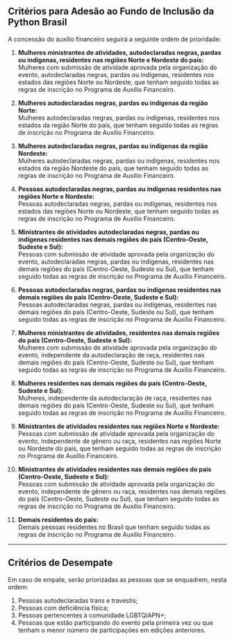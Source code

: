 ## Critérios para Adesão ao Fundo de Inclusão da Python Brasil

A concessão do auxílio financeiro seguirá a seguinte ordem de prioridade:

1. **Mulheres ministrantes de atividades, autodeclaradas negras, pardas ou indígenas, residentes nas regiões Norte e Nordeste do país:**  
Mulheres com submissão de atividade aprovada pela organização do evento, autodeclaradas negras, pardas ou indígenas, residentes nos estados das regiões Norte ou Nordeste, que tenham seguido todas as regras de inscrição no Programa de Auxílio Financeiro.

2. **Mulheres autodeclaradas negras, pardas ou indígenas da região Norte:**  
Mulheres autodeclaradas negras, pardas ou indígenas, residentes nos estados da região Norte do país, que tenham seguido todas as regras de inscrição no Programa de Auxílio Financeiro.

3. **Mulheres autodeclaradas negras, pardas ou indígenas da região Nordeste:**  
Mulheres autodeclaradas negras, pardas ou indígenas, residentes nos estados da região Nordeste do país, que tenham seguido todas as regras de inscrição no Programa de Auxílio Financeiro.

4. **Pessoas autodeclaradas negras, pardas ou indígenas residentes nas regiões Norte e Nordeste:**  
Pessoas autodeclaradas negras, pardas ou indígenas, residentes nos estados das regiões Norte ou Nordeste, que tenham seguido todas as regras de inscrição no Programa de Auxílio Financeiro.

5. **Ministrantes de atividades autodeclaradas negras, pardas ou indígenas residentes nas demais regiões do país (Centro-Oeste, Sudeste e Sul):**  
Pessoas com submissão de atividade aprovada pela organização do evento, autodeclaradas negras, pardas ou indígenas, residentes nas demais regiões do país (Centro-Oeste, Sudeste ou Sul), que tenham seguido todas as regras de inscrição no Programa de Auxílio Financeiro.

6. **Pessoas autodeclaradas negras, pardas ou indígenas residentes nas demais regiões do país (Centro-Oeste, Sudeste e Sul):**  
Pessoas autodeclaradas negras, pardas ou indígenas, residentes nas demais regiões do país (Centro-Oeste, Sudeste ou Sul), que tenham seguido todas as regras de inscrição no Programa de Auxílio Financeiro.

7. **Mulheres ministrantes de atividades, residentes nas demais regiões do país (Centro-Oeste, Sudeste e Sul):**  
Mulheres com submissão de atividade aprovada pela organização do evento, independente da autodeclaração de raça, residentes nas demais regiões do país (Centro-Oeste, Sudeste ou Sul), que tenham seguido todas as regras de inscrição no Programa de Auxílio Financeiro.

8. **Mulheres residentes nas demais regiões do país (Centro-Oeste, Sudeste e Sul):**  
Mulheres, independente da autodeclaração de raça, residentes nas demais regiões do país (Centro-Oeste, Sudeste ou Sul), que tenham seguido todas as regras de inscrição no Programa de Auxílio Financeiro.

9. **Ministrantes de atividades residentes nas regiões Norte e Nordeste:**  
Pessoas com submissão de atividade aprovada pela organização do evento, independente de gênero ou raça, residentes nas regiões Norte ou Nordeste do país, que tenham seguido todas as regras de inscrição no Programa de Auxílio Financeiro.

10. **Ministrantes de atividades residentes nas demais regiões do país (Centro-Oeste, Sudeste e Sul):**  
Pessoas com submissão de atividade aprovada pela organização do evento, independente de gênero ou raça, residentes nas demais regiões do país (Centro-Oeste, Sudeste ou Sul), que tenham seguido todas as regras de inscrição no Programa de Auxílio Financeiro.

11. **Demais residentes do país:**  
Demais pessoas residentes no Brasil que tenham seguido todas as regras de inscrição no Programa de Auxílio Financeiro.

---

## Critérios de Desempate

Em caso de empate, serão priorizadas as pessoas que se enquadrem, nesta ordem:

1. Pessoas autodeclaradas trans e travestis;
2. Pessoas com deficiência física;
3. Pessoas pertencentes à comunidade LGBTQIAPN+;
4. Pessoas que estão participando do evento pela primeira vez ou que tenham o menor número de participações em edições anteriores.
